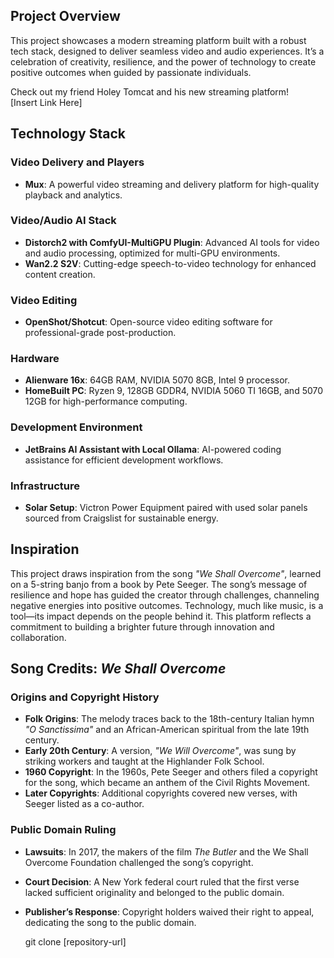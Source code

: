 ## Project Overview

This project showcases a modern streaming platform built with a robust tech stack, designed to deliver seamless video and audio experiences. It’s a celebration of creativity, resilience, and the power of technology to create positive outcomes when guided by passionate individuals.

Check out my friend Holey Tomcat and his new streaming platform!  
[Insert Link Here]

## Technology Stack

### Video Delivery and Players
- **Mux**: A powerful video streaming and delivery platform for high-quality playback and analytics.

### Video/Audio AI Stack
- **Distorch2 with ComfyUI-MultiGPU Plugin**: Advanced AI tools for video and audio processing, optimized for multi-GPU environments.
- **Wan2.2 S2V**: Cutting-edge speech-to-video technology for enhanced content creation.

### Video Editing
- **OpenShot/Shotcut**: Open-source video editing software for professional-grade post-production.

### Hardware
- **Alienware 16x**: 64GB RAM, NVIDIA 5070 8GB, Intel 9 processor.
- **HomeBuilt PC**: Ryzen 9, 128GB GDDR4, NVIDIA 5060 TI 16GB, and 5070 12GB for high-performance computing.

### Development Environment
- **JetBrains AI Assistant with Local Ollama**: AI-powered coding assistance for efficient development workflows.

### Infrastructure
- **Solar Setup**: Victron Power Equipment paired with used solar panels sourced from Craigslist for sustainable energy.

## Inspiration

This project draws inspiration from the song *"We Shall Overcome"*, learned on a 5-string banjo from a book by Pete Seeger. The song’s message of resilience and hope has guided the creator through challenges, channeling negative energies into positive outcomes. Technology, much like music, is a tool—its impact depends on the people behind it. This platform reflects a commitment to building a brighter future through innovation and collaboration.

## Song Credits: *We Shall Overcome*

### Origins and Copyright History
- **Folk Origins**: The melody traces back to the 18th-century Italian hymn *"O Sanctissima"* and an African-American spiritual from the late 19th century.
- **Early 20th Century**: A version, *"We Will Overcome"*, was sung by striking workers and taught at the Highlander Folk School.
- **1960 Copyright**: In the 1960s, Pete Seeger and others filed a copyright for the song, which became an anthem of the Civil Rights Movement.
- **Later Copyrights**: Additional copyrights covered new verses, with Seeger listed as a co-author.

### Public Domain Ruling
- **Lawsuits**: In 2017, the makers of the film *The Butler* and the We Shall Overcome Foundation challenged the song’s copyright.
- **Court Decision**: A New York federal court ruled that the first verse lacked sufficient originality and belonged to the public domain.
- **Publisher’s Response**: Copyright holders waived their right to appeal, dedicating the song to the public domain.


   git clone [repository-url]
